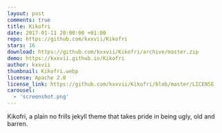 ```yaml
---
layout: post
comments: true
title: Kikofri 
date: 2017-01-11 20:00:00 +01:00
repo: https://github.com/kxxvii/Kikofri
stars: 16
download: https://github.com/kxxvii/Kikofri/archive/master.zip
demo: https://kxxvii.github.io/Kikofri
author: kxxvii
thumbnail: Kikofri.webp
license: Apache 2.0
license_link: https://github.com/kxxvii/Kikofri/blob/master/LICENSE
carousel:
  - 'screenshot.png'
---
```


Kikofri, a plain no frills jekyll theme that takes pride in being ugly, old and barren.
